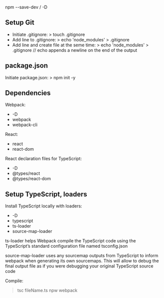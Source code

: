
npm --save-dev / -D


## Setup Git

- Initiate .gitignore: > touch .gitignore
- Add line to .gitignore: > echo 'node_modules' > .gitignore
- Add line and create file at the seme time: > echo 'node_modules' > .gitignore
// echo appends a newline on the end of the output


## package.json

Initiate package.json: > npm init -y


## Dependencies

Webpack: 
- -D
- webpack
- webpack-cli

React:
- react
- react-dom

React declaration files for TypeScript: 
- -D
- @types/react
- @types/react-dom


## Setup TypeScript, loaders

Install TypeScript locally with loaders:
- -D
- typescript
- ts-loader 
- source-map-loader

ts-loader helps Webpack compile the TypeScript code using the TypeScript’s standard configuration file named tsconfig.json

source-map-loader uses any sourcemap outputs from TypeScript to inform webpack when generating its own sourcemaps. This will allow to debug the final output file as if you were debugging your original TypeScript source code


Compile: 
> tsc fileName.ts
> npw webpack

